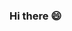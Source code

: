 ### Hi there 😄

<!--
**ShinKhantXoX/ShinKhantXoX** is a ✨ _special_ ✨ repository because its `README.md` (this file) appears on your GitHub profile.

Here are some ideas to get you started:

- 🔭 I’m currently working on Next.js
- 🌱 I’m currently learning React Redux@toolkit Redux RTK Query
- 👯 I’m looking to collaborate on InnoScript Development team
- 🤔 I’m developed for Coca Cola attendance Qr scanner
- 💬 Tips Talk / Life isn't easy before you don't try hard work
- ⚡ Fun fact: Man United fan 🔴
-->

